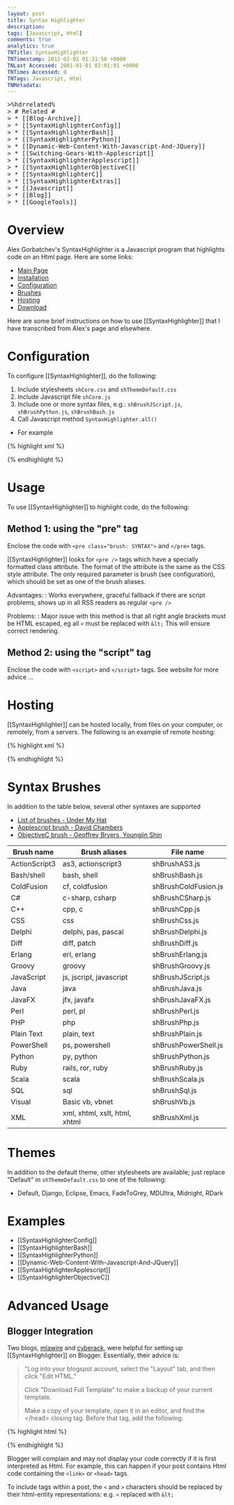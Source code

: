 ```yaml
---
layout: post
title: Syntax Highlighter
description: 
tags: [Javascript, Html]
comments: true
analytics: true
TNTitle: SyntaxHighlighter
TNTimestamp: 2011-02-02 01:31:56 +0000
TNLast Accessed: 2001-01-01 02:01:01 +0000
TNTimes Accessed: 0
TNTags: Javascript, Html
TNMetadata: 
---
```



<pre class="action ideaaction">
>%hdrrelated%
> # Related #
> * [[Blog-Archive]]
> * [[SyntaxHighlighterConfig]]
> * [[SyntaxHighlighterBash]]
> * [[SyntaxHighlighterPython]]
> * [[Dynamic-Web-Content-With-Javascript-And-JQuery]]
> * [[Switching-Gears-With-Applescript]]
> * [[SyntaxHighlighterApplescript]]
> * [[SyntaxHighlighterObjectiveC]]
> * [[SyntaxHighlighterC]]
> * [[SyntaxHighlighterExtras]]
> * [[Javascript]]
> * [[Blog]]
> * [[GoogleTools]]
</pre>


# Overview

Alex Gorbatchev's SyntaxHighlighter is a Javascript program that highlights code on an Html page.  Here are some links:

 * [Main Page](http://alexgorbatchev.com/SyntaxHighlighter/)
 * [Installation](http://alexgorbatchev.com/SyntaxHighlighter/manual/installation.html)
 * [Configuration](http://alexgorbatchev.com/SyntaxHighlighter/manual/configuration/)
 * [Brushes](http://alexgorbatchev.com/SyntaxHighlighter/manual/brushes/)
 * [Hosting](http://alexgorbatchev.com/SyntaxHighlighter/hosting.html)
 * [Download](http://alexgorbatchev.com/SyntaxHighlighter/download/)

Here are some brief instructions on how to use [[SyntaxHighlighter]] that I have transcribed from Alex's page and elsewhere.

# Configuration

To configure [[SyntaxHighlighter]], do the following:

 1. Include stylesheets `shCore.css` and `shThemeDefault.css`
 1. Include Javascript file `shCore.js`
 1. Include one or more syntax files, e.g.: `shBrushJScript.js`, `shBrushPython.js`, `shBrushBash.js`
 1. Call Javascript method `SyntaxHighlighter.all()`

 * For example

{% highlight xml %}
<link rel="stylesheet" type="text/css"  href="styles/shCore.css" />
<link rel="stylesheet" type="text/css"  href="styles/shThemeDefault.css" />
<script type="text/javascript"  src="scripts/shCore.js"></script>
<script type="text/javascript"  src="scripts/shBrushBash.js"></script>
<script type="text/javascript"> SyntaxHighlighter.all() </script>
{% endhighlight %}

# Usage

To use [[SyntaxHighlighter]] to highlight code, do the following:

## Method 1: using the "pre" tag

Enclose the code with `<pre class="brush: SYNTAX">` and `</pre>` tags.

[[SyntaxHighlighter]] looks for `<pre />` tags which have a specially formatted class attribute. The format of the attribute is the same as the CSS style attribute. The only required parameter is brush (see configuration), which should be set as one of the brush aliases.

Advantages:
: Works everywhere, graceful fallback if there are script problems, shows up in all RSS readers as regular `<pre />`

Problems:
: Major issue with this method is that all right angle brackets must be HTML escaped, eg all `<` must be replaced with `&lt;` This will ensure correct rendering.

## Method 2: using the "script" tag

Enclose the code with `<script>` and `</script>` tags.  See website for more advice ...

# Hosting

[[SyntaxHighlighter]] can be hosted locally, from files on your computer, or remotely, from a servers.  The following is an example of remote hosting:

{% highlight xml %}
<link rel="stylesheet" type="text/css"  href="http://alexgorbatchev.com/pub/sh/current/styles/shCore.css" />
<link rel="stylesheet" type="text/css"  href="http://alexgorbatchev.com/pub/sh/current/styles/shThemeDefault.css" />
<script type="text/javascript"  src="http://alexgorbatchev.com/pub/sh/current/scripts/shCore.js"></script>
<script type="text/javascript"  src="http://alexgorbatchev.com/pub/sh/current/scripts/shBrushBash.js"></script>
<script type="text/javascript"> SyntaxHighlighter.all() </script>
{% endhighlight %}

# Syntax Brushes

In addition to the table below, several other syntaxes are supported

 * [List of brushes - Under My Hat](http://www.undermyhat.org/blog/2009/09/list-of-brushes-syntaxhighligher/)
 * [Applescript brush - David Chambers](http://davidchambersdesign.com/applescript-syntax-highlighting/)
 * [ObjectiveC brush - Geoffrey Bryers, Youngjin Shin](http://www.undermyhat.org/blog/wp-content/uploads/2009/09/shBrushObjectiveC.js)

| Brush name    | Brush aliases                 | File name            |
|---------------|-------------------------------|----------------------|
| ActionScript3 | as3, actionscript3            | shBrushAS3.js        |
| Bash/shell    | bash, shell                   | shBrushBash.js       |
| ColdFusion    | cf, coldfusion                | shBrushColdFusion.js |
| C#            | c-sharp, csharp               | shBrushCSharp.js     |
| C++           | cpp, c                        | shBrushCpp.js        |
| CSS           | css                           | shBrushCss.js        |
| Delphi        | delphi, pas, pascal           | shBrushDelphi.js     |
| Diff          | diff, patch                   | shBrushDiff.js       |
| Erlang        | erl, erlang                   | shBrushErlang.js     |
| Groovy        | groovy                        | shBrushGroovy.js     |
| JavaScript    | js, jscript, javascript       | shBrushJScript.js    |
| Java          | java                          | shBrushJava.js       |
| JavaFX        | jfx, javafx                   | shBrushJavaFX.js     |
| Perl          | perl, pl                      | shBrushPerl.js       |
| PHP           | php                           | shBrushPhp.js        |
| Plain Text    | plain, text                   | shBrushPlain.js      |
| PowerShell    | ps, powershell                | shBrushPowerShell.js |
| Python        | py, python                    | shBrushPython.js     |
| Ruby          | rails, ror, ruby              | shBrushRuby.js       |
| Scala         | scala                         | shBrushScala.js      |
| SQL           | sql                           | shBrushSql.js        |
| Visual        | Basic	vb, vbnet               | shBrushVb.js         |
| XML           | xml, xhtml, xslt, html, xhtml | shBrushXml.js        |

# Themes

In addition to the default theme, other stylesheets are available; just replace "Default" in `shThemeDefault.css` to one of the following:

 * Default, Django, Eclipse, Emacs, FadeToGrey, MDUltra, Midnight, RDark

# Examples

 * [[SyntaxHighlighterConfig]]
 * [[SyntaxHighlighterBash]]
 * [[SyntaxHighlighterPython]]
 * [[Dynamic-Web-Content-With-Javascript-And-JQuery]]
 * [[SyntaxHighlighterApplescript]]
 * [[SyntaxHighlighterObjectiveC]]

# Advanced Usage

## Blogger Integration

Two blogs, [mlawire](http://mlawire.blogspot.com/2009/07/blogger-syntax-highlighting.html) and [cyberack](http://www.cyberack.com/2007/07/adding-syntax-highlighter-to-blogger.html), were helpful for setting up [[SyntaxHighlighter]] on Blogger.  Essentially, their advice is:

> "Log into your blogspot account, select the "Layout" tab, and then click "Edit HTML."
>
> Click "Download Full Template" to make a backup of your current template.
>
> Make a copy of your template, open it in an editor, and find the &lt;/head&gt; closing tag. Before that tag, add the following:

{% highlight html %}
<!--SYNTAX HIGHLIGHTER BEGINS-->
<link rel="stylesheet" type="text/css"  href="http://alexgorbatchev.com/pub/sh/current/styles/shCore.css" />
<link rel="stylesheet" type="text/css"  href="http://alexgorbatchev.com/pub/sh/current/styles/shThemeDefault.css" />
<script type="text/javascript"  src="http://alexgorbatchev.com/pub/sh/current/scripts/shCore.js" ></script>
<script type="text/javascript"  src="http://alexgorbatchev.com/pub/sh/current/scripts/shBrushCss.js" ></script>
<script type="text/javascript"  src="http://alexgorbatchev.com/pub/sh/current/scripts/shBrushXml.js" ></script>
<script language="javascript">
    SyntaxHighlighter.config.clipboardSwf = "http://alexgorbatchev.com/pub/sh/current/scripts/clipboard.swf";
    SyntaxHighlighter.config.bloggerMode = true;
    SyntaxHighlighter.all();
</script>
<!--SYNTAX HIGHLIGHTER ENDS-->
{% endhighlight %}

Blogger will complain and may not display your code correctly if it is first interpreted as Html.  For example, this can happen if your post contains Html code containing the `<link>` or `<head>` tags.

To include tags within a post, the `<` and `>` characters should be replaced by their html-entity representations: e.g. `<` replaced with `&lt;`




